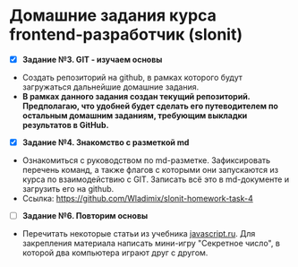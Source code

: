 # Домашние задания курса frontend-разработчик (slonit)

- [x] **Задание №3. GIT - изучаем основы**
- Создать репозиторий на github, в рамках которого будут загружаться дальнейшие домашние задания.
- **В рамках данного задания создан текущий репозиторий. Предполагаю, что удобней будет сделать его путеводителем по остальным домашним заданиям, требующим выкладки результатов в GitHub.**

- [x] **Задание №4. Знакомство с разметкой md**
- Ознакомиться с руководством по md-разметке. Зафиксировать перечень команд, а также флагов с которыми они запускаются из курса по взаимодействию с GIT. Записать всё это в md-документе и загрузить его на github.
- Ссылка: https://github.com/Wladimix/slonit-homework-task-4

- [ ] **Задание №6. Повторим основы**
- Перечитать некоторые статьи из учебника [javascript.ru](https://learn.javascript.ru/). Для закрепления материала написать мини-игру "Секретное число", в которой два компьютера играют друг с другом.
